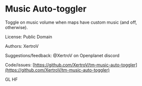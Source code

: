 # Music Auto-toggler

Toggle on music volume when maps have custom music (and off, otherwise).

License: Public Domain

Authors: XertroV

Suggestions/feedback: @XertroV on Openplanet discord

Code/issues: [https://github.com/XertroV/tm-music-auto-toggler](https://github.com/XertroV/tm-music-auto-toggler)

GL HF
